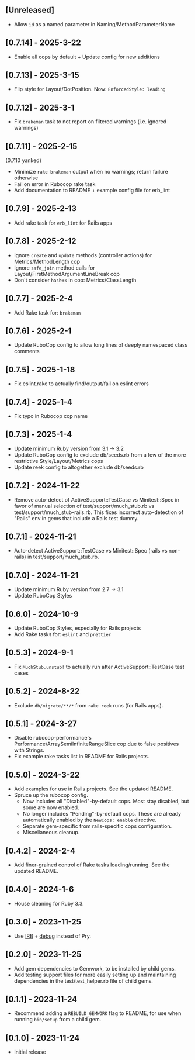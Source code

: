 ## [Unreleased]

- Allow `id` as a named parameter in Naming/MethodParameterName

## [0.7.14] - 2025-3-22

- Enable all cops by default + Update config for new additions

## [0.7.13] - 2025-3-15

- Flip style for Layout/DotPosition. Now: `EnforcedStyle: leading`

## [0.7.12] - 2025-3-1

- Fix `brakeman` task to not report on filtered warnings (i.e. ignored warnings)

## [0.7.11] - 2025-2-15
(0.7.10 yanked)

- Minimize `rake brakeman` output when no warnings; return failure otherwise
- Fail on error in Rubocop rake task
- Add documentation to README + example config file for erb_lint

## [0.7.9] - 2025-2-13

- Add rake task for `erb_lint` for Rails apps

## [0.7.8] - 2025-2-12

- Ignore `create` and `update` methods (controller actions) for Metrics/MethodLength cop
- Ignore `safe_join` method calls for Layout/FirstMethodArgumentLineBreak cop
- Don't consider `hash`es in cop: Metrics/ClassLength

## [0.7.7] - 2025-2-4

- Add Rake task for: `brakeman`

## [0.7.6] - 2025-2-1

- Update RuboCop config to allow long lines of deeply namespaced class comments

## [0.7.5] - 2025-1-18

- Fix eslint.rake to actually find/output/fail on eslint errors

## [0.7.4] - 2025-1-4

- Fix typo in Rubocop cop name

## [0.7.3] - 2025-1-4

- Update minimum Ruby version from 3.1 -> 3.2
- Update RuboCop config to exclude db/seeds.rb from a few of the more restrictive Style/Layout/Metrics cops
- Update reek config to altogether exclude db/seeds.rb

## [0.7.2] - 2024-11-22

- Remove auto-detect of ActiveSupport::TestCase vs Minitest::Spec in favor of manual selection of test/support/much_stub.rb vs test/support/much_stub-rails.rb. This fixes incorrect auto-detection of "Rails" env in gems that include a Rails test dummy.

## [0.7.1] - 2024-11-21

- Auto-detect ActiveSupport::TestCase vs Minitest::Spec (rails vs non-rails) in test/support/much_stub.rb.

## [0.7.0] - 2024-11-21

- Update minimum Ruby version from 2.7 -> 3.1
- Update RuboCop Styles

## [0.6.0] - 2024-10-9

- Update RuboCop Styles, especially for Rails projects
- Add Rake tasks for: `eslint` and `prettier`

## [0.5.3] - 2024-9-1

- Fix `MuchStub.unstub!` to actually run after ActiveSupport::TestCase test cases

## [0.5.2] - 2024-8-22

- Exclude `db/migrate/**/*` from `rake reek` runs (for Rails apps).

## [0.5.1] - 2024-3-27

- Disable rubocop-performance's Performance/ArraySemiInfiniteRangeSlice cop due to false positives with Strings.
- Fix example rake tasks list in README for Rails projects.

## [0.5.0] - 2024-3-22

- Add examples for use in Rails projects. See the updated README.
- Spruce up the rubocop config.
  - Now includes all "Disabled"-by-default cops. Most stay disabled, but some are now enabled.
  - No longer includes "Pending"-by-default cops. These are already automatically enabled by the `NewCops: enable` directive.
  - Separate gem-specific from rails-specific cops configuration.
  - Miscellaneous cleanup.

## [0.4.2] - 2024-2-4

- Add finer-grained control of Rake tasks loading/running. See the updated README.

## [0.4.0] - 2024-1-6

- House cleaning for Ruby 3.3.

## [0.3.0] - 2023-11-25

- Use [IRB](https://github.com/ruby/irb) + [debug](https://github.com/ruby/debug) instead of Pry.

## [0.2.0] - 2023-11-25

- Add gem dependencies to Gemwork, to be installed by child gems.
- Add testing support files for more easily setting up and maintaining dependencies in the test/test_helper.rb file of child gems.

## [0.1.1] - 2023-11-24

- Recommend adding a `REBUILD_GEMWORK` flag to README, for use when running `bin/setup` from a child gem.

## [0.1.0] - 2023-11-24

- Initial release
